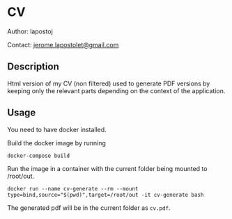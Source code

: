 # CV
Author: lapostoj

Contact: jerome.lapostolet@gmail.com

## Description
Html version of my CV (non filtered) used to generate PDF versions by keeping only the relevant parts depending on the context of the application.

## Usage
You need to have docker installed.

Build the docker image by running
```
docker-compose build
```

Run the image in a container with the current folder being mounted to /root/out.
```
docker run --name cv-generate --rm --mount type=bind,source="$(pwd)",target=/root/out -it cv-generate bash
```

The generated pdf will be in the current folder as `cv.pdf`.